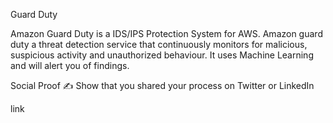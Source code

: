 Guard Duty

Amazon Guard Duty is a IDS/IPS Protection System for AWS. Amazon guard duty a threat detection service that continuously monitors for malicious, suspicious activity and unauthorized behaviour. It uses Machine Learning and will alert you of findings.

Social Proof
✍️ Show that you shared your process on Twitter or LinkedIn

link
